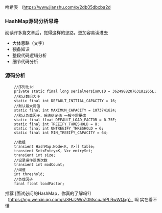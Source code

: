 哈希表
（https://www.jianshu.com/p/2db05dbcba2d

### HashMap源码分析思路
阅读许多篇文章后，觉得这样的思路，更加容易读进去
 * 大体思路（文字）
 * 预备知识
 * 整段代码逻辑分析
 * 细节代码分析

### 源码分析

```
    //序列化id
    private static final long serialVersionUID = 362498820763181265L;
    //默认数组大小
    static final int DEFAULT_INITIAL_CAPACITY = 16;
    //默认最大阈值
    static final int MAXIMUM_CAPACITY = 1073741824;
    //默认负载因子，系统给定值 一般不需要改
    static final float DEFAULT_LOAD_FACTOR = 0.75F;
    static final int TREEIFY_THRESHOLD = 8;
    static final int UNTREEIFY_THRESHOLD = 6;
    static final int MIN_TREEIFY_CAPACITY = 64;
    
    //数组
    transient HashMap.Node<K, V>[] table;
    transient Set<Entry<K, V>> entrySet;
    transient int size;
    //记录操作该类次数
    transient int modCount;
    //阈值
    int threshold;
    //负载因子
    final float loadFactor;
```

推荐 [面试必问的HashMap，你真的了解吗?]（https://mp.weixin.qq.com/s/SHJzWpZ0MscuJhPLRwWQxg）
啊 实在看不懂
